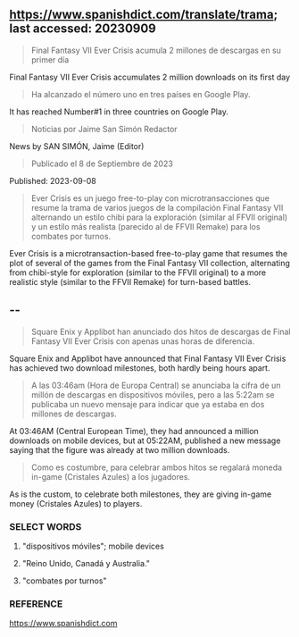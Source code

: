 ## https://www.spanishdict.com/translate/trama; last accessed: 20230909


> Final Fantasy VII Ever Crisis acumula 2 millones de descargas en su primer día

Final Fantasy VII Ever Crisis accumulates 2 million downloads on its first day

> Ha alcanzado el número uno en tres países en Google Play.

It has reached Number#1 in three countries on Google Play.

> Noticias por Jaime San Simón Redactor

News by SAN SIMÓN, Jaime (Editor)

> Publicado el 8 de Septiembre de 2023

Published: 2023-09-08

> Ever Crisis es un juego free-to-play con microtransacciones que resume la trama de varios juegos de la compilación Final Fantasy VII alternando un estilo chibi para la exploración (similar al FFVII original) y un estilo más realista (parecido al de FFVII Remake) para los combates por turnos. 

Ever Crisis is a  microtransaction-based free-to-play game that resumes the plot of several of the games from the Final Fantasy VII collection, alternating from chibi-style for exploration (similar to the FFVII original) to a more realistic style (similar to the FFVII Remake) for turn-based battles.

## --

> Square Enix y Applibot han anunciado dos hitos de descargas de Final Fantasy VII Ever Crisis con apenas unas horas de diferencia.

Square Enix and Applibot have announced that Final Fantasy VII Ever Crisis has achieved two download milestones, both hardly being hours apart.

> A las 03:46am (Hora de Europa Central) se anunciaba la cifra de un millón de descargas en dispositivos móviles, pero a las 5:22am se publicaba un nuevo mensaje para indicar que ya estaba en dos millones de descargas.

At 03:46AM (Central European Time), they had announced a million downloads on mobile devices, but at 05:22AM, published a new message saying that the figure was already at two million downloads.

> Como es costumbre, para celebrar ambos hitos se regalará moneda in-game (Cristales Azules) a los jugadores.

As is the custom, to celebrate both milestones, they are giving in-game money (Cristales Azules) to players.

### SELECT WORDS

1) "dispositivos móviles"; mobile devices

2) "Reino Unido, Canadá y Australia."

3) "combates por turnos"

### REFERENCE

https://www.spanishdict.com
